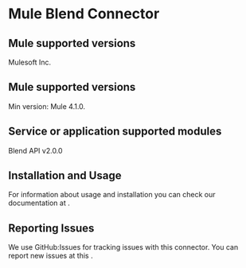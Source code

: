 Mule Blend Connector
=========================
<About blend>

Mule supported versions
----------------------

Mulesoft Inc.

Mule supported versions
----------------------

Min version: Mule 4.1.0.

Service or application supported modules
----------------

Blend API v2.0.0

Installation and Usage
----------------------

For information about usage and installation you can check our documentation at <link>.

Reporting Issues
----------------

We use GitHub:Issues for tracking issues with this connector. You can report new issues at this <link>.
